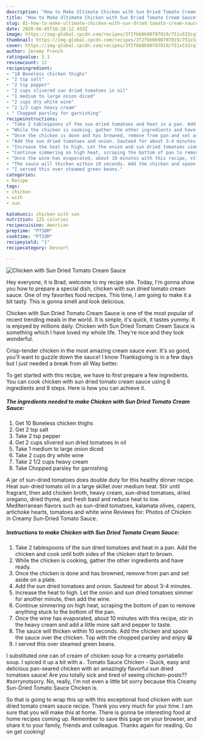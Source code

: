 ```yaml
---
description: "How to Make Ultimate Chicken with Sun Dried Tomato Cream Sauce"
title: "How to Make Ultimate Chicken with Sun Dried Tomato Cream Sauce"
slug: 81-how-to-make-ultimate-chicken-with-sun-dried-tomato-cream-sauce
date: 2020-06-05T16:28:12.433Z
image: https://img-global.cpcdn.com/recipes/3f2fbb0b90707019/751x532cq70/chicken-with-sun-dried-tomato-cream-sauce-recipe-main-photo.jpg
thumbnail: https://img-global.cpcdn.com/recipes/3f2fbb0b90707019/751x532cq70/chicken-with-sun-dried-tomato-cream-sauce-recipe-main-photo.jpg
cover: https://img-global.cpcdn.com/recipes/3f2fbb0b90707019/751x532cq70/chicken-with-sun-dried-tomato-cream-sauce-recipe-main-photo.jpg
author: Jeremy French
ratingvalue: 3.1
reviewcount: 12
recipeingredient:
- "10 Boneless chicken thighs"
- "2 tsp salt"
- "2 tsp pepper"
- "2 cups slivered sun dried tomatoes in oil"
- "1 medium to large onion diced"
- "2 cups dry white wine"
- "2 1/2 cups heavy cream"
- " Chopped parsley for garnishing"
recipeinstructions:
- "Take 2 tablespoons of the sun dried tomatoes and heat in a pan. Add the chicken and cook until both sides of the chicken start to brown."
- "While the chicken is cooking, gather the other ingredients and have ready."
- "Once the chicken is done and has browned, remove from pan and set aside on a plate."
- "Add the sun dried tomatoes and onion. Sauteed for about 3-4 minutes."
- "Increase the heat to high. Let the onion and sun dried tomatoes simmer for another minute, then add the wine."
- "Continue simmering on high heat, scraping the bottom of pan to remove anything stuck to the bottom of the pan."
- "Once the wine has evaporated, about 10 minutes with this recipe, stir in the heavy cream and add a little more salt and pepper to taste."
- "The sauce will thicken within 10 seconds. Add the chicken and spoon the sauce over the chicken. Top with the chopped parsley and enjoy 😁"
- "I served this over steamed green beans."
categories:
- Recipe
tags:
- chicken
- with
- sun

katakunci: chicken with sun 
nutrition: 125 calories
recipecuisine: American
preptime: "PT30M"
cooktime: "PT33M"
recipeyield: "1"
recipecategory: Dessert

---
```



![Chicken with Sun Dried Tomato Cream Sauce](https://img-global.cpcdn.com/recipes/3f2fbb0b90707019/751x532cq70/chicken-with-sun-dried-tomato-cream-sauce-recipe-main-photo.jpg)

Hey everyone, it is Brad, welcome to my recipe site. Today, I'm gonna show you how to prepare a special dish, chicken with sun dried tomato cream sauce. One of my favorites food recipes. This time, I am going to make it a bit tasty. This is gonna smell and look delicious.

Chicken with Sun Dried Tomato Cream Sauce is one of the most popular of recent trending meals in the world. It is simple, it's quick, it tastes yummy. It is enjoyed by millions daily. Chicken with Sun Dried Tomato Cream Sauce is something which I have loved my whole life. They're nice and they look wonderful.

Crisp-tender chicken in the most amazing cream sauce ever. It&#39;s so good, you&#39;ll want to guzzle down the sauce! I know Thanksgiving is in a few days but I just needed a break from all Way better.


To get started with this recipe, we have to first prepare a few ingredients. You can cook chicken with sun dried tomato cream sauce using 8 ingredients and 9 steps. Here is how you can achieve it.

<!--inarticleads1-->

##### The ingredients needed to make Chicken with Sun Dried Tomato Cream Sauce:

1. Get 10 Boneless chicken thighs
1. Get 2 tsp salt
1. Take 2 tsp pepper
1. Get 2 cups slivered sun dried tomatoes in oil
1. Take 1 medium to large onion diced
1. Take 2 cups dry white wine
1. Take 2 1/2 cups heavy cream
1. Take  Chopped parsley for garnishing


A jar of sun-dried tomatoes does double duty for this healthy dinner recipe. Heat sun-dried tomato oil in a large skillet over medium heat. Stir until fragrant, then add chicken broth, heavy cream, sun-dried tomatoes, dried oregano, dried thyme, and fresh basil and reduce heat to low. Mediterranean flavors such as sun-dried tomatoes, kalamata olives, capers, artichoke hearts, tomatoes and white wine Reviews for: Photos of Chicken in Creamy Sun-Dried Tomato Sauce. 

<!--inarticleads2-->

##### Instructions to make Chicken with Sun Dried Tomato Cream Sauce:

1. Take 2 tablespoons of the sun dried tomatoes and heat in a pan. Add the chicken and cook until both sides of the chicken start to brown.
1. While the chicken is cooking, gather the other ingredients and have ready.
1. Once the chicken is done and has browned, remove from pan and set aside on a plate.
1. Add the sun dried tomatoes and onion. Sauteed for about 3-4 minutes.
1. Increase the heat to high. Let the onion and sun dried tomatoes simmer for another minute, then add the wine.
1. Continue simmering on high heat, scraping the bottom of pan to remove anything stuck to the bottom of the pan.
1. Once the wine has evaporated, about 10 minutes with this recipe, stir in the heavy cream and add a little more salt and pepper to taste.
1. The sauce will thicken within 10 seconds. Add the chicken and spoon the sauce over the chicken. Top with the chopped parsley and enjoy 😁
1. I served this over steamed green beans.


I substituted one can of cream of chicken soup for a creamy portabello soup. I spiced it up a bit with a.. Tomato Sauce Chicken - Quick, easy and delicious pan-seared chicken with an amazingly flavorful sun dried tomatoes sauce! Are you totally sick and tired of seeing chicken-posts?? #sorrynotsorry. No, really, I&#39;m not even a little bit sorry because this Creamy Sun-Dried Tomato Sauce Chicken is. 

So that is going to wrap this up with this exceptional food chicken with sun dried tomato cream sauce recipe. Thank you very much for your time. I am sure that you will make this at home. There is gonna be interesting food at home recipes coming up. Remember to save this page on your browser, and share it to your family, friends and colleague. Thanks again for reading. Go on get cooking!

